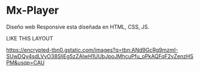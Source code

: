 # Mx-Player

Diseño web Responsive esta diseñada en HTML, CSS, JS.

LIKE THIS LAYOUT

https://encrypted-tbn0.gstatic.com/images?q=tbn:ANd9GcRg9mzmI-SUwDQy4sdLVyO38SljEg5zZAlwH1UUbJpoJMhcuPfu_oPkAQFqF2vZenzHSPM&usqp=CAU